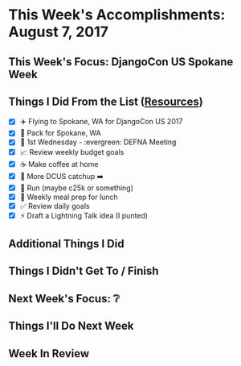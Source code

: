 # This Week's Accomplishments: August 7, 2017

## This Week's Focus: DjangoCon US Spokane Week

## Things I Did From the List ([Resources](resources.md))

- [x] :airplane: Flying to Spokane, WA for DjangoCon US 2017
- [x] :baggage_claim: Pack for Spokane, WA
- [x] :calendar: 1st Wednesday - :evergreen: DEFNA Meeting
- [x] :chart_with_upwards_trend: Review weekly budget goals
- [x] :coffee: Make coffee at home
- [x] :evergreen_tree: More DCUS catchup :arrow_right:
- [x] :running: Run (maybe c25k or something)
- [x] :stew: Weekly meal prep for lunch
- [x] :white_check_mark: Review daily goals
- [x] :zap: Draft a Lightning Talk idea (I punted)

## Additional Things I Did

## Things I Didn't Get To / Finish

## Next Week's Focus: :grey_question:

## Things I'll Do Next Week

## Week In Review
